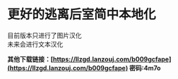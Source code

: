# 更好的逃离后室简中本地化
目前版本只进行了图片汉化  
未来会进行文本汉化

**其他下载链接：[https://llzgd.lanzouj.com/b009gcfape](https://llzgd.lanzouj.com/b009gcfape)
密码:4m7o**
